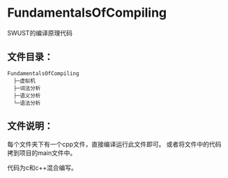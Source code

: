 # FundamentalsOfCompiling
SWUST的编译原理代码
## 文件目录：
```
FundamentalsOfCompiling
  ├─虚拟机
  ├─词法分析
  ├─语义分析
  └─语法分析
```
## 文件说明：
每个文件夹下有一个cpp文件，直接编译运行此文件即可。
或者将文件中的代码拷到项目的main文件中。

代码为c和c++混合编写。

